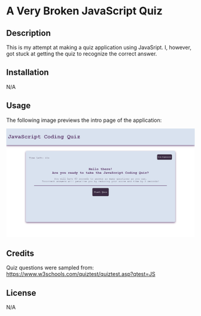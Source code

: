 # A Very Broken JavaScript Quiz

## Description
This is my attempt at making a quiz application using JavaSript.
I, however, got stuck at getting the quiz to recognize the correct answer.

## Installation
N/A

## Usage
The following image previews the intro page of the application:

![JavaScript Coding Quiz Preview - welcome page](./assets/images/JavaScript%20Coding%20Quiz%20Preview.png)

## Credits

Quiz questions were sampled from: https://www.w3schools.com/quiztest/quiztest.asp?qtest=JS

## License

N/A
